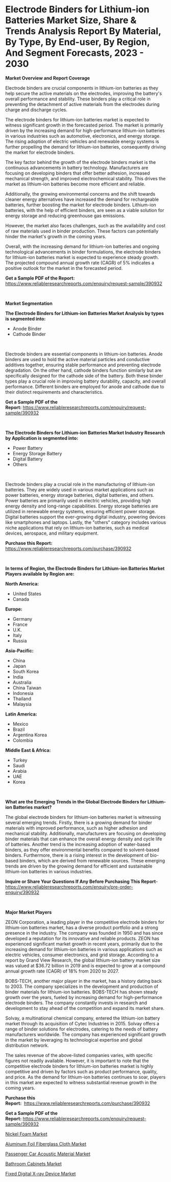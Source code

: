 <p><h1>Electrode Binders for Lithium-ion Batteries Market Size, Share & Trends Analysis Report By Material, By Type, By End-user, By Region, And Segment Forecasts, 2023 - 2030</h1></p><p><strong>Market Overview and Report Coverage</strong></p>
<p><p>Electrode binders are crucial components in lithium-ion batteries as they help secure the active materials on the electrodes, improving the battery's overall performance and stability. These binders play a critical role in preventing the detachment of active materials from the electrodes during charge and discharge cycles.</p><p>The electrode binders for lithium-ion batteries market is expected to witness significant growth in the forecasted period. The market is primarily driven by the increasing demand for high-performance lithium-ion batteries in various industries such as automotive, electronics, and energy storage. The rising adoption of electric vehicles and renewable energy systems is further propelling the demand for lithium-ion batteries, consequently driving the market for electrode binders.</p><p>The key factor behind the growth of the electrode binders market is the continuous advancements in battery technology. Manufacturers are focusing on developing binders that offer better adhesion, increased mechanical strength, and improved electrochemical stability. This drives the market as lithium-ion batteries become more efficient and reliable.</p><p>Additionally, the growing environmental concerns and the shift towards cleaner energy alternatives have increased the demand for rechargeable batteries, further boosting the market for electrode binders. Lithium-ion batteries, with the help of efficient binders, are seen as a viable solution for energy storage and reducing greenhouse gas emissions.</p><p>However, the market also faces challenges, such as the availability and cost of raw materials used in binder production. These factors can potentially hinder the market's growth in the coming years.</p><p>Overall, with the increasing demand for lithium-ion batteries and ongoing technological advancements in binder formulations, the electrode binders for lithium-ion batteries market is expected to experience steady growth. The projected compound annual growth rate (CAGR) of 5% indicates a positive outlook for the market in the forecasted period.</p></p>
<p><strong>Get a Sample PDF of the Report:</strong> <a href="https://www.reliableresearchreports.com/enquiry/request-sample/390932">https://www.reliableresearchreports.com/enquiry/request-sample/390932</a></p>
<p>&nbsp;</p>
<p><strong>Market Segmentation</strong></p>
<p><strong>The Electrode Binders for Lithium-ion Batteries Market Analysis by types is segmented into:</strong></p>
<p><ul><li>Anode Binder</li><li>Cathode Binder</li></ul></p>
<p>&nbsp;</p>
<p><p>Electrode binders are essential components in lithium-ion batteries. Anode binders are used to hold the active material particles and conductive additives together, ensuring stable performance and preventing electrode degradation. On the other hand, cathode binders function similarly but are specifically designed for the cathode side of the battery. Both these binder types play a crucial role in improving battery durability, capacity, and overall performance. Different binders are employed for anode and cathode due to their distinct requirements and characteristics.</p></p>
<p><strong>Get a Sample PDF of the Report:</strong>&nbsp;<a href="https://www.reliableresearchreports.com/enquiry/request-sample/390932">https://www.reliableresearchreports.com/enquiry/request-sample/390932</a></p>
<p>&nbsp;</p>
<p><strong>The Electrode Binders for Lithium-ion Batteries Market Industry Research by Application is segmented into:</strong></p>
<p><ul><li>Power Battery</li><li>Energy Storage Battery</li><li>Digital Battery</li><li>Others</li></ul></p>
<p>&nbsp;</p>
<p><p>Electrode binders play a crucial role in the manufacturing of lithium-ion batteries. They are widely used in various market applications such as power batteries, energy storage batteries, digital batteries, and others. Power batteries are primarily used in electric vehicles, providing high energy density and long-range capabilities. Energy storage batteries are utilized in renewable energy systems, ensuring efficient power storage. Digital batteries support the ever-growing digital industry, powering devices like smartphones and laptops. Lastly, the "others" category includes various niche applications that rely on lithium-ion batteries, such as medical devices, aerospace, and military equipment.</p></p>
<p><strong>Purchase this Report:</strong>&nbsp; <a href="https://www.reliableresearchreports.com/purchase/390932">https://www.reliableresearchreports.com/purchase/390932</a></p>
<p>&nbsp;</p>
<p><strong>In terms of Region, the Electrode Binders for Lithium-ion Batteries Market Players available by Region are:</strong></p>
<p>
    <p> <strong> North America: </strong>
        <ul>
            <li>United States</li>
            <li>Canada</li>
        </ul>
        </p> 
    <p> <strong> Europe: </strong>
        <ul>
            <li>Germany</li>
            <li>France</li>
            <li>U.K.</li>
            <li>Italy</li>
            <li>Russia</li>
        </ul>
        </p> 
    <p> <strong> Asia-Pacific: </strong>
        <ul>
            <li>China</li>
            <li>Japan</li>
            <li>South Korea</li>
            <li>India</li>
            <li>Australia</li>
            <li>China Taiwan</li>
            <li>Indonesia</li>
            <li>Thailand</li>
            <li>Malaysia</li>
        </ul>
        </p> 
    <p> <strong> Latin America: </strong>
        <ul>
            <li>Mexico</li>
            <li>Brazil</li>
            <li>Argentina Korea</li>
            <li>Colombia</li>
        </ul>
        </p> 
    <p> <strong> Middle East & Africa: </strong>
        <ul>
            <li>Turkey</li>
            <li>Saudi</li>
            <li>Arabia</li>
            <li>UAE</li>
            <li>Korea</li>
        </ul>
    </p>
    </p>
<p>&nbsp;</p>
<p><strong>What are the Emerging Trends in the Global Electrode Binders for Lithium-ion Batteries market?</strong></p>
<p><p>The global electrode binders for lithium-ion batteries market is witnessing several emerging trends. Firstly, there is a growing demand for binder materials with improved performance, such as higher adhesion and mechanical stability. Additionally, manufacturers are focusing on developing binder materials that can enhance the overall energy density and cycle life of batteries. Another trend is the increasing adoption of water-based binders, as they offer environmental benefits compared to solvent-based binders. Furthermore, there is a rising interest in the development of bio-based binders, which are derived from renewable sources. These emerging trends are driven by the growing demand for efficient and sustainable lithium-ion batteries in various industries.</p></p>
<p><strong>Inquire or Share Your Questions If Any Before Purchasing This Report</strong>- <a href="https://www.reliableresearchreports.com/enquiry/pre-order-enquiry/390932">https://www.reliableresearchreports.com/enquiry/pre-order-enquiry/390932</a></p>
<p>&nbsp;</p>
<p><strong>Major Market Players</strong></p>
<p><p>ZEON Corporation, a leading player in the competitive electrode binders for lithium-ion batteries market, has a diverse product portfolio and a strong presence in the industry. The company was founded in 1950 and has since developed a reputation for its innovative and reliable products. ZEON has experienced significant market growth in recent years, primarily due to the increasing demand for lithium-ion batteries in various applications such as electric vehicles, consumer electronics, and grid storage. According to a report by Grand View Research, the global lithium-ion battery market size was valued at $36.72 billion in 2019 and is expected to grow at a compound annual growth rate (CAGR) of 18% from 2020 to 2027.</p><p>BOBS-TECH, another major player in the market, has a history dating back to 2003. The company specializes in the development and production of binder materials for lithium-ion batteries. BOBS-TECH has shown steady growth over the years, fueled by increasing demand for high-performance electrode binders. The company constantly invests in research and development to stay ahead of the competition and expand its market share.</p><p>Solvay, a multinational chemical company, entered the lithium-ion battery market through its acquisition of Cytec Industries in 2015. Solvay offers a range of binder solutions for electrodes, catering to the needs of battery manufacturers worldwide. The company has experienced significant growth in the market by leveraging its technological expertise and global distribution network.</p><p>The sales revenue of the above-listed companies varies, with specific figures not readily available. However, it is important to note that the competitive electrode binders for lithium-ion batteries market is highly competitive and driven by factors such as product performance, quality, and price. As the demand for lithium-ion batteries continues to soar, players in this market are expected to witness substantial revenue growth in the coming years.</p></p>
<p><strong>Purchase this Report:</strong>&nbsp;&nbsp;<a href="https://www.reliableresearchreports.com/purchase/390932">https://www.reliableresearchreports.com/purchase/390932</a></p>
<p></p>
<p><strong>Get a Sample PDF of the Report:</strong>&nbsp;<a href="https://www.reliableresearchreports.com/enquiry/request-sample/390932">https://www.reliableresearchreports.com/enquiry/request-sample/390932</a></p>
<p><p><a href="https://medium.com/@reportprime03/nickel-foam-market-competitive-analysis-market-trends-and-forecast-to-2030-fa4437637df9">Nickel Foam Market</a></p><p><a href="https://medium.com/@reportprime01/aluminum-foil-fiberglass-cloth-market-research-report-its-history-and-forecast-2023-to-2030-b61a1b5a54e8">Aluminum Foil Fiberglass Cloth Market</a></p><p><a href="https://github.com/gulaimolin/Market-Research-Report-List-1/blob/main/passenger-car-acoustic-material-market.md">Passenger Car Acoustic Material Market</a></p><p><a href="https://www.linkedin.com/pulse/bathroom-cabinets-market-challenges-opportunities-growth-tm8sf/">Bathroom Cabinets Market</a></p><p><a href="https://github.com/ruslanpoljakovrd177/Market-Research-Report-List-1/blob/main/fixed-digital-x-ray-device-market.md">Fixed Digital X-ray Device Market</a></p></p>